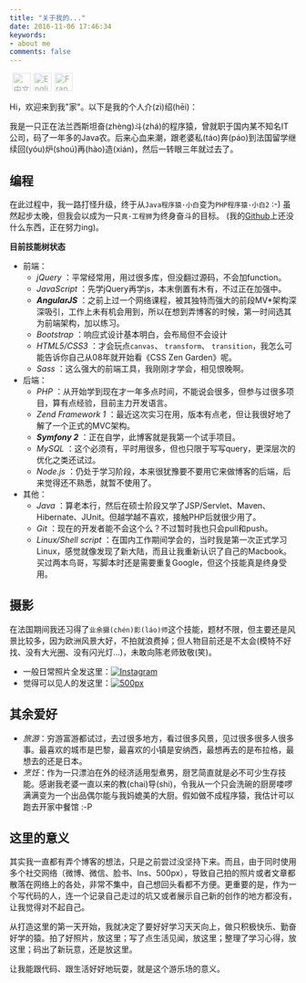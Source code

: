```yaml
---
title: "关于我的..."
date: 2016-11-06 17:46:34
keywords:
- about me
comments: false
---
```


<ul style="list-style-type:none;padding:0;margin:0;display:flex;"> <li style="margin-left:5px" class="language-selected" onmouseover="focusIcon(this)" onmouseout="blurIcon(this)"> <a href="/about-cn" title="中文"><img src="http://res.cloudinary.com/dvlfojetn/image/upload/v1479601274/xiaojieli.com/lang_cn.png" alt="中文" style="width:32px;height:32px;opacity:0.4;"></a> </li><li style="margin-left:5px" onmouseover="focusIcon(this)" onmouseout="blurIcon(this)"> <a href="/about-en" title="English"><img src="http://res.cloudinary.com/dvlfojetn/image/upload/v1479601274/xiaojieli.com/lang_en.png" alt="English" style="width:32px;height:32px;opacity:0.4;"></a> </li><li style="margin-left:5px" onmouseover="focusIcon(this)" onmouseout="blurIcon(this)"> <a href="/about-fr" title="Français"><img src="http://res.cloudinary.com/dvlfojetn/image/upload/v1479601274/xiaojieli.com/lang_fr.png" alt="Français" style="width:32px;height:32px;opacity:0.4;"></a> </li></ul>

Hi，欢迎来到我"家"。以下是我的个人介(zì)绍(hēi)：

我是一只正在法兰西斯坦奋(zhènɡ)斗(zhá)的程序猿，曾就职于国内某不知名IT公司，码了一年多的Java农。后来心血来潮，跟老婆私(táo)奔(páo)到法国留学继续回(yóu)炉(shoú)再(hào)造(xián)，然后一转眼三年就过去了。

## 编程

在此过程中，我一路打怪升级，终于从`Java程序猿·小白`变为`PHP程序猿·小白2` :-) 虽然起步太晚，但我会以成为一只`真·工程狮`为终身奋斗的目标。 (我的[Github](https://github.com/ajielee)上还没什么东西，正在努力ing)。

**目前技能树状态**

* 前端：
    * _jQuery_ ：平常经常用，用过很多库，但没翻过源码，不会加function。
	* _JavaScript_ ：先学jQuery再学js，本末倒置有木有，不过正在加强中。
	* _**AngularJS**_ ：之前上过一个网络课程，被其独特而强大的前段MV*架构深深吸引，工作上未有机会用到，所以在想到弄博客的时候，第一时间选其为前端架构，加以练习。
	* _Bootstrap_ ：响应式设计基本明白，会布局但不会设计
	* _HTML5/CSS3_ ：才会玩点`canvas`、 `transform`、 `transition`，我怎么可能告诉你自己从08年就开始看《CSS Zen Garden》呢。
	* _Sass_ ：这么强大的前端工具，我刚刚才学会，相见恨晚啊。
* 后端：
	* _PHP_ ：从开始学到现在才一年多点时间，不能说会很多，但参与过很多项目，算有点经验，目前主力开发语言。
	* _Zend Framework 1_ ：最近这次实习在用，版本有点老，但让我很好地了解了一个正式的MVC架构。
	* _**Symfony 2**_ ：正在自学，此博客就是我第一个试手项目。
	* _MySQL_ ：这个必须有，平时用很多，但也只限于写写query，更深层次的优化之类还试过。
	* _Node.js_ ：仍处于学习阶段，本来很犹豫要不要用它来做博客的后端，后来觉得还不熟悉，就暂不使用了。
* 其他：
	* _Java_ ：算老本行，然后在硕士阶段又学了JSP/Servlet、Maven、Hibernate、JUnit。但越学越不喜欢，接触PHP后就很少用了。
	* _Git_ ：现在的开发者能不会这个么？不过暂时我也只会pull和push。
	* _Linux/Shell script_ ：在国内工作期间学会的，当时我是第一次正式学习Linux，感觉就像发现了新大陆，而且让我重新认识了自己的Macbook。买过两本鸟哥，写脚本时还是需要重复Google，但这个技能真是终身受用。

## 摄影

在法国期间我还习得了`业余摄(chén)影(láo)师`这个技能，题材不限，但主要还是风景比较多，因为欧洲风景大好，不拍就浪费掉；但人物目前还是不太会(模特不好找、没有大光圈、没有闪光灯...)，未敢向陈老师致敬(笑)。

* 一般日常照片全发这里：[![Instagram](http://res.cloudinary.com/dvlfojetn/image/upload/c_scale,w_50/v1478451531/xiaojieli.com/icon_Instagram.png)](https://instagram.com/leo_li/)
* 觉得可以见人的发这里：[![500px](http://res.cloudinary.com/dvlfojetn/image/upload/c_scale,w_50/v1478451735/xiaojieli.com/icon_500px.jpg)](https://500px.com/XiaojieLI)

## 其余爱好

* _旅游_：穷游富游都试过，去过很多地方，看过很多风景，见过很多很多人很多事。最喜欢的城市是巴黎，最喜欢的小镇是安纳西，最想再去的是布拉格，最想去的还是日本。
* _烹饪_：作为一只漂泊在外的经济适用型煮男，厨艺简直就是必不可少生存技能。感谢我老婆一直以来的教(chai)导(shi)，令我从一个只会洗碗的厨房喽啰满满变为一个出品偶尔能与我妈媲美的大厨。假如做不成程序猿，我估计可以跑去开家中餐馆 :-P

## 这里的意义

其实我一直都有弄个博客的想法，只是之前尝过没坚持下来。而且，由于同时使用多个社交网络（微博、微信、脸书、Ins、500px），导致自己拍的照片或者文章都散落在网络上的各处，非常不集中，自己想回头看都不方便。更重要的是，作为一个写代码的人，连一个记录自己走过的坑又或者展示自己新的创作的地方都没有，让我觉得对不起自己。

从打造这里的第一天开始，我就决定了要好好学习天天向上，做只积极快乐、勤奋好学的猿。拍了好照片，放这里；写了点生活见闻，放这里；整理了学习心得，放这里；码出了新玩意，还是放这里。

让我能跟代码、跟生活好好地玩耍，就是这个游乐场的意义。

<script>
    (function() {
        document.querySelector(".language-selected > a > img").style.opacity = "1"
    })();

    function focusIcon(element) {
        element.querySelector("a > img").style.opacity = "1"
    }

    function blurIcon(element) {
        if ((" " + element.className + " ").replace(/[\n\t]/g, " ").indexOf("language-selected") > -1) {
            element.querySelector("a > img").style.opacity = "1"
        } else {
            element.querySelector("a > img").style.opacity = "0.4"
        }
    }
</script>


